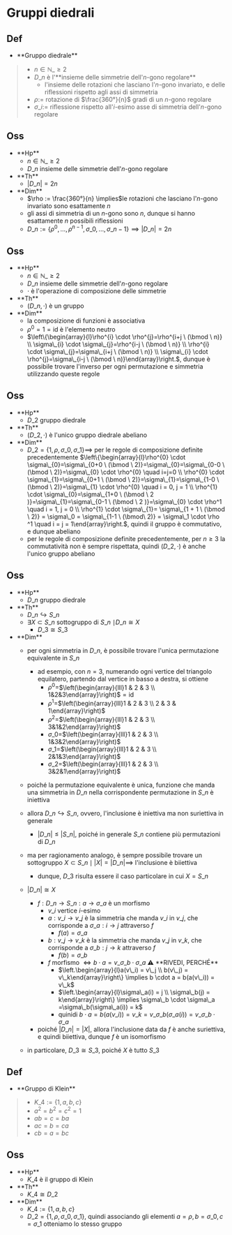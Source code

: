 # Gruppi diedrali

## Def

- \*\*Gruppo diedrale\*\*
> - $n \in \mathbb{N}\_{\ge 2}$
> - $D\_n$ è l'\*\*insieme delle simmetrie dell'$n$-gono regolare\*\*
>   - l'insieme delle rotazioni che lasciano l'$n$-gono invariato, e delle riflessioni rispetto agli assi di simmetria
> - $\rho :=$ rotazione di $\frac{360°}{n}$ gradi di un $n$-gono regolare
> - $\sigma\_i :=$ riflessione rispetto all'$i$-esimo asse di simmetria dell'$n$-gono regolare

## Oss

- \*\*Hp\*\*
  - $n \in \mathbb{N}\_{\ge 2}$
  - $D\_n$ insieme delle simmetrie dell'$n$-gono regolare
- \*\*Th\*\*
  - $|D\_n| = 2n$
- \*\*Dim\*\*
  - $\rho := \frac{360°}{n} \implies$le rotazioni che lasciano l'$n$-gono invariato sono esattamente $n$
  - gli assi di simmetria di un $n$-gono sono $n$, dunque si hanno esattamente $n$ possibili riflessioni
  - $D\_n := \{\rho^0, \ldots, \rho^{n - 1}, \sigma\_0, \ldots, \sigma\_{n-1}\} \implies |D\_n| = 2n$

## Oss

- \*\*Hp\*\*
  - $n \in \mathbb{N}\_{\ge 2}$
  - $D\_n$ insieme delle simmetrie dell'$n$-gono regolare
  - $\cdot$ è l'operazione di composizione delle simmetrie
- \*\*Th\*\*
  - $(D\_n, \cdot)$ è un gruppo
- \*\*Dim\*\*
  - la composizione di funzioni è associativa
  - $\rho^0 = 1 = \textrm{id}$ è l'elemento neutro
  - $\left\{\begin{array}{l}\rho^{i} \cdot \rho^{j}=\rho^{i+j \ (\bmod \ n)} \\ \sigma\_{i} \cdot \sigma\_{j}=\rho^{i-j \ (\bmod \ n)} \\ \rho^{i} \cdot \sigma\_{j}=\sigma\_{i+j \ (\bmod \ n)} \\ \sigma\_{i} \cdot \rho^{j}=\sigma\_{i-j \ (\bmod \ n)}\end{array}\right.$, dunque è possibile trovare l'inverso per ogni permutazione e simmetria utilizzando queste regole

## Oss

- \*\*Hp\*\*
  - $D\_2$ gruppo diedrale
- \*\*Th\*\*
  - $(D\_2, \cdot)$ è l'unico gruppo diedrale abeliano
- \*\*Dim\*\*
  - $D\_2 = \{1, \rho, \sigma\_0, \sigma\_1\} \implies$ per le regole di composizione definite precedentemente $\left\{\begin{array}{l}\rho^{0} \cdot \sigma\_{0}=\sigma\_{0+0 \ (\bmod \ 2)}=\sigma\_{0}=\sigma\_{0-0 \ (\bmod \ 2)}=\sigma\_{0} \cdot \rho^{0} \quad i=j=0 \\ \rho^{0} \cdot \sigma\_{1}=\sigma\_{0+1 \ (\bmod \ 2)}=\sigma\_{1}=\sigma\_{1-0 \ (\bmod \ 2)}=\sigma\_{1} \cdot \rho^{0} \quad i = 0, j = 1 \\ \rho^{1} \cdot \sigma\_{0}=\sigma\_{1+0 \ (\bmod \ 2 )}=\sigma\_{1}=\sigma\_{0-1 \ (\bmod \ 2 )}=\sigma\_{0} \cdot \rho^1 \quad i = 1, j = 0 \\ \rho^{1} \cdot \sigma\_{1}= \sigma\_{1 + 1 \ (\bmod \ 2)} = \sigma\_0 = \sigma\_{1-1 \ (\bmod\  2)} = \sigma\_1 \cdot \rho ^1 \quad i = j = 1\end{array}\right.$, quindi il gruppo è commutativo, e dunque abeliano
  - per le regole di composizione definite precedentemente, per $n \ge 3$ la commutatività non è sempre rispettata, quindi $(D\_2, \cdot)$ è anche l'unico gruppo abeliano

## Oss

- \*\*Hp\*\*
  - $D\_n$ gruppo diedrale
- \*\*Th\*\*
  - $D\_n \hookrightarrow S\_n$
  - $\exists X \subset S\_n$ sottogruppo di $S\_n$ $\mid D\_n \cong X$
    - $D\_3 \cong S\_3$
- \*\*Dim\*\*
  - per ogni simmetria in $D\_n$, è possibile trovare l'unica permutazione equivalente in $S\_n$
    - ad esempio, con $n = 3$, numerando ogni vertice del triangolo equilatero, partendo dal vertice in basso a destra, si ottiene
      - $\rho^0=$$\left(\begin{array}{lll}1 & 2 & 3 \\ 1&2&3\end{array}\right)$$=\textrm{id}$
      - $\rho^1=$$\left(\begin{array}{lll}1 & 2 & 3 \\ 2 & 3 & 1\end{array}\right)$
      - $\rho^2=$$\left(\begin{array}{lll}1 & 2 & 3 \\ 3&1&2\end{array}\right)$
      - $\sigma\_0=$$\left(\begin{array}{lll}1 & 2 & 3 \\ 1&3&2\end{array}\right)$
      - $\sigma\_1=$$\left(\begin{array}{lll}1 & 2 & 3 \\ 2&1&3\end{array}\right)$
      - $\sigma\_2=$$\left(\begin{array}{lll}1 & 2 & 3 \\ 3&2&1\end{array}\right)$
  - poiché la permutazione equivalente è unica, funzione che manda una simmetria in $D\_n$ nella corrispondente permutazione in $S\_n$ è iniettiva
  - allora $D\_n \hookrightarrow S\_n$, ovvero, l'inclusione è iniettiva ma non suriettiva in generale
    - $|D\_n| \le |S\_n|$, poiché in generale $S\_n$ contiene più permutazioni di $D\_n$
  - ma per ragionamento analogo, è sempre possibile trovare un sottogruppo $X \subset S\_n \mid |X| = |D\_n| \implies$ l'inclusione è biiettiva
    - dunque, $D\_3$ risulta essere il caso particolare in cui $X = S\_n$
  - $|D\_n| \cong X$
    
    - $f: D\_n \rightarrow S\_n : a \rightarrow \sigma\_a$ è un morfismo
      - $v\_i$ vertice $i$-esimo
      - $a: v\_i \rightarrow v\_j$ è la simmetria che manda $v\_i$ in $v\_j$, che corrisponde a $\sigma\_a: i \rightarrow j$ attraverso $f$
        - $f(a) = \sigma\_a$
      - $b: v\_j \rightarrow v\_k$ è la simmetria che manda $v\_j$ in $v\_k$, che corrisponde a $\sigma\_b: j \rightarrow k$ attraverso $f$
        - $f(b) = \sigma\_b$
      - $f$ morfismo $\iff b \cdot a = v\_{\sigma\_b \cdot \sigma\_{a}}$ ⚠️ \*\*RIVEDI, PERCHÉ\*\*
          - $\left.\begin{array}{l}a(v\_i) = v\_j \\ b(v\_j) = v\_k\end{array}\right\} \implies b \cdot a = b(a(v\_i)) = v\_k$
          - $\left.\begin{array}{l}\sigma\_a(i) = j \\ \sigma\_b(j) = k\end{array}\right\} \implies \sigma\_b \cdot \sigma\_a =\sigma\_b(\sigma\_a(i)) = k$
          - quinidi $b \cdot a = b(a(v\_i)) = v\_k = v\_{\sigma\_b(\sigma\_a(i))} = v\_{\sigma\_b \cdot \sigma\_a}$
    - poiché $|D\_n| = |X|$, allora l'inclusione data da $f$ è anche suriettiva, e quindi biiettiva, dunque $f$ è un isomorfismo
  - in particolare, $D\_3 \cong S\_3$, poiché $X$ è tutto $S\_3$

## Def

- \*\*Gruppo di Klein\*\*
> - $K\_4 := \{1, a, b, c\}$
> - $a^2=b^2=c^2=1$
> - $ab=c=ba$
> - $ac=b=ca$
> - $cb=a=bc$

## Oss

- \*\*Hp\*\*
  - $K\_4$ è il gruppo di Klein
- \*\*Th\*\*
  - $K\_4 \cong D\_2$
- \*\*Dim\*\*
  - $K\_4:=\{1, a, b, c\}$
  - $D\_2 = \{1, \rho, \sigma\_0, \sigma\_1\}$, quindi associando gli elementi $a=\rho, b= \sigma\_0, c= \sigma\_1$ otteniamo lo stesso gruppo